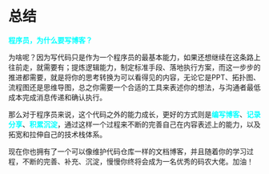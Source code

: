 # 总结

<font color="cyan">**程序员，为什么要写博客？**</font>

为啥呢？因为写代码只是作为一个程序员的最基本能力，如果还想继续在这条路上往前走，就需要有；提炼逻辑能力，制定标准手段、落地执行方案，而这一步步的推进都需要，就是将你的思考转换为可以看得见的内容，无论它是PPT、拓扑图、流程图还是思维导图，总之你需要一个合适的工具来表述你的想法，与沟通者最低成本完成消息传递和确认执行。

那么对于程序员来说，这个代码之外的能力成长，更好的方式则是<font color="cyan">**编写博客**</font>、<font color="cyan">**记录分享**</font>、<font color="cyan">**积累沉淀**</font>，通过这样一个过程来不断的完善自己在内容表述上的能力，以及拓宽和拉伸自己的技术栈体系。

现在你也拥有了一个可以像维护代码仓库一样的文档博客，并且随着你的学习过程，不断的完善、补充、沉淀，慢慢你终将会成为一名优秀的码农大佬。加油！


